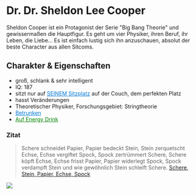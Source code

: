 # Dr. Dr. Sheldon Lee Cooper

Sheldon Cooper ist ein Protagonist der Serie "Big Bang Theorie" und gewissermaßen die Hauptfigur. Es geht um vier Physiker, ihren Beruf, ihr Leben, die Liebe...
Es ist einfach lustig sich ihn anzuschauen, absolut der beste Character aus allen Sitcoms.

## Charakter & Eigenschaften

* groß, schlank & sehr intelligent
* IQ: 187
* sitzt nur auf <a href="https://www.youtube.com/watch?v=KzKU3-rqTJY&t=17" style="color: #0079d7;">SEINEM Sitzplatz</a> auf der Couch, dem perfekten Platz
* hasst Veränderungen
* Theoretischer Physiker, Forschungsgebiet: Stringtheorie
* <a href="https://www.youtube.com/watch?v=p4wiKnRSeqM&t=8" style="color: #0079d7;">Betrunken</a>
* <a href="https://www.youtube.com/watch?v=4JfwfCXAJVU&t=93" style="color: green;">Auf Energy Drink</a>

### Zitat
> Schere schneidet Papier, Papier bedeckt Stein, Stein zerquetscht Echse, Echse vergiftet Spock, Spock zertrümmert Schere, Schere köpft Echse, Echse frisst Papier, Papier widerlegt Spock, Spock verdampft Stein und wie gewöhnlich Stein schleift Schere.
<a href="https://www.youtube.com/watch?v=5cujdrWbc9k&t=34" style="decoration: none;">Schere, Stein, Papier, Echse, Spock</a>

<img src="https://external-content.duckduckgo.com/iu/?u=https%3A%2F%2Fimages-na.ssl-images-amazon.com%2Fimages%2FM%2FMV5BZjg4MGNlZDgtMmM5OC00ZmMxLTg3Y2EtZmZjOGJlNDU4NGNhXkEyXkFqcGdeQXVyMTgxOTIzNzk%40._V1_UY666_CR259%2C0%2C666%2C666_AL_.jpg&f=1&nofb=1">
